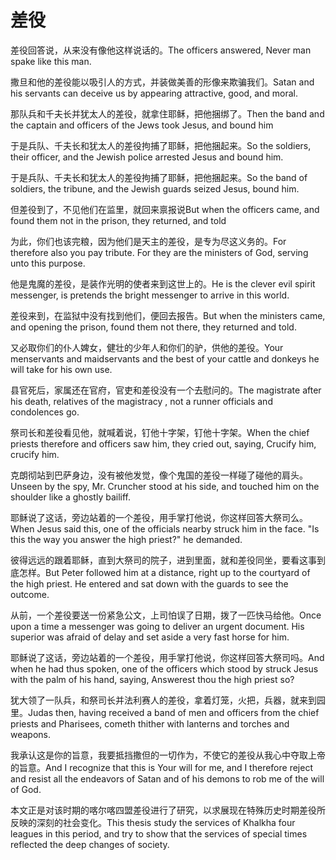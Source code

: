 # 差役

<p><span class="chinese">差役回答说，从来没有像他这样说话的。</span><span class="english">The officers answered, Never man spake like this man.</span></p>

<p><span class="chinese">撒旦和他的差役能以吸引人的方式，并装做美善的形像来欺骗我们。</span><span class="english">Satan and his servants can deceive us by appearing attractive, good, and moral.</span></p>

<p><span class="chinese">那队兵和千夫长并犹太人的差役，就拿住耶稣，把他捆绑了。</span><span class="english">Then the band and the captain and officers of the Jews took Jesus, and bound him</span></p>

<p><span class="chinese">于是兵队、千夫长和犹太人的差役拘捕了耶稣，把他捆起来。</span><span class="english">So the soldiers, their officer, and the Jewish police arrested Jesus and bound him.</span></p>

<p><span class="chinese">于是兵队、千夫长和犹太人的差役拘捕了耶稣，把他捆起来。</span><span class="english">So the band of soldiers, the tribune, and the Jewish guards seized Jesus, bound him.</span></p>

<p><span class="chinese">但差役到了，不见他们在监里，就回来禀报说</span><span class="english">But when the officers came, and found them not in the prison, they returned, and told</span></p>

<p><span class="chinese">为此，你们也该完粮，因为他们是天主的差役，是专为尽这义务的。</span><span class="english">For therefore also you pay tribute. For they are the ministers of God, serving unto this purpose.</span></p>

<p><span class="chinese">他是鬼魔的差役，是装作光明的使者来到这世上的。</span><span class="english">He is the clever evil spirit messenger, is pretends the bright messenger to arrive in this world.</span></p>

<p><span class="chinese">差役来到，在监狱中没有找到他们，便回去报告。</span><span class="english">But when the ministers came, and opening the prison, found them not there, they returned and told.</span></p>

<p><span class="chinese">又必取你们的仆人婢女，健壮的少年人和你们的驴，供他的差役。</span><span class="english">Your menservants and maidservants and the best of your cattle and donkeys he will take for his own use.</span></p>

<p><span class="chinese">县官死后，家属还在官府，官吏和差役没有一个去慰问的。</span><span class="english">The magistrate after his death, relatives of the magistracy , not a runner officials and condolences go.</span></p>

<p><span class="chinese">祭司长和差役看见他，就喊着说，钉他十字架，钉他十字架。</span><span class="english">When the chief priests therefore and officers saw him, they cried out, saying, Crucify him, crucify him.</span></p>

<p><span class="chinese">克朗彻站到巴萨身边，没有被他发觉，像个鬼国的差役一样碰了碰他的肩头。</span><span class="english">Unseen by the spy, Mr. Cruncher stood at his side, and touched him on the shoulder like a ghostly bailiff.</span></p>

<p><span class="chinese">耶稣说了这话，旁边站着的一个差役，用手掌打他说，你这样回答大祭司么。</span><span class="english">When Jesus said this, one of the officials nearby struck him in the face. "Is this the way you answer the high priest?" he demanded.</span></p>

<p><span class="chinese">彼得远远的跟着耶稣，直到大祭司的院子，进到里面，就和差役同坐，要看这事到底怎样。</span><span class="english">But Peter followed him at a distance, right up to the courtyard of the high priest. He entered and sat down with the guards to see the outcome.</span></p>

<p><span class="chinese">从前，一个差役要送一份紧急公文，上司怕误了日期，拨了一匹快马给他。</span><span class="english">Once upon a time a messenger was going to deliver an urgent document. His superior was afraid of delay and set aside a very fast horse for him.</span></p>

<p><span class="chinese">耶稣说了这话，旁边站着的一个差役，用手掌打他说，你这样回答大祭司吗。</span><span class="english">And when he had thus spoken, one of the officers which stood by struck Jesus with the palm of his hand, saying, Answerest thou the high priest so?</span></p>

<p><span class="chinese">犹大领了一队兵，和祭司长并法利赛人的差役，拿着灯笼，火把，兵器，就来到园里。</span><span class="english">Judas then, having received a band of men and officers from the chief priests and Pharisees, cometh thither with lanterns and torches and weapons.</span></p>

<p><span class="chinese">我承认这是你的旨意，我要抵挡撒但的一切作为，不使它的差役从我心中夺取上帝的旨意。</span><span class="english">And I recognize that this is Your will for me, and I therefore reject and resist all the endeavors of Satan and of his demons to rob me of the will of God.</span></p>

<p><span class="chinese">本文正是对该时期的喀尔喀四盟差役进行了研究，以求展现在特殊历史时期差役所反映的深刻的社会变化。</span><span class="english">This thesis study the services of Khalkha four leagues in this period, and try to show that the services of special times reflected the deep changes of society.</span></p>

